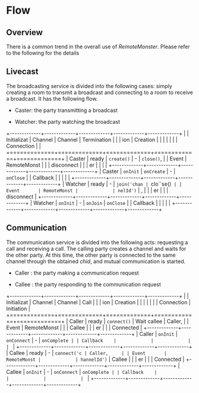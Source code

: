 Flow
====

Overview
--------

There is a common trend in the overall use of *RemoteMonster*. Please
refer to the following for the details

Livecast
--------

The broadcasting service is divided into the following cases: simply
creating a room to transmit a broadcast and connecting to a room to
receive a broadcast. It has the following flow.

-   Caster: the party transmitting a broadcast

-   Watcher: the party watching the broadcast

+-------------+-------------+-------------+-------------+-------------+
|             | Initializat | Channel     | Channel     | Termination |
|             | ion         | Creation    |             |             |
|             |             |             | Connection  |             |
+=============+=============+=============+=============+=============+
| Caster      | ready       | `create()`  | \-          | `close()`,  |
| Event       | RemoteMonst |             |             | disconnect  |
|             | er          |             |             |             |
+-------------+-------------+-------------+-------------+-------------+
| Caster      | `onInit`    | `onCreate`  | \-          | `onClose`   |
| Callback    |             |             |             |             |
+-------------+-------------+-------------+-------------+-------------+
| Watcher     | ready       | \-          | `join('chan | `clo``se()` |
| Event       | RemoteMonst |             | nelId')`    | ,           |
|             | er          |             |             | disconnect  |
+-------------+-------------+-------------+-------------+-------------+
| Watcher     | `onInit`    | \-          | `onJoin`    | `onClose`   |
| Callback    |             |             |             |             |
+-------------+-------------+-------------+-------------+-------------+

Communication
-------------

The communication service is divided into the following acts: requesting
a call and receiving a call. The calling party creates a channel and
waits for the other party. At this time, the other party is connected to
the same channel through the obtained *chid*, and mutual communication
is started.

-   Caller : the party making a communication request

-   Callee : the party responding to the communication request

+-------------+-------------+-------------+-------------+-------------+
|             | Initializat | Channel     | Channel     | Call        |
|             | ion         | Creation    |             |             |
|             |             |             | Connection  | Initiation  |
+=============+=============+=============+=============+=============+
| Caller      | ready       | `connect()` | Wait callee | Caller,     |
| Event       | RemoteMonst |             |             | Callee      |
|             | er          |             |             | Connected   |
+-------------+-------------+-------------+-------------+-------------+
| Caller      | `onInit`    | `onConnect` | \-          | `onComplete |
| Callback    |             |             |             | `           |
+-------------+-------------+-------------+-------------+-------------+
| Callee      | ready       | \-          | `connect('c | Caller,     |
| Event       | RemoteMonst |             | hannelId')` | Callee      |
|             | er          |             |             | Connected   |
+-------------+-------------+-------------+-------------+-------------+
| Callee      | `onInit`    | \-          | `onConnect` | `onComplete |
| Callback    |             |             |             | `           |
+-------------+-------------+-------------+-------------+-------------+
